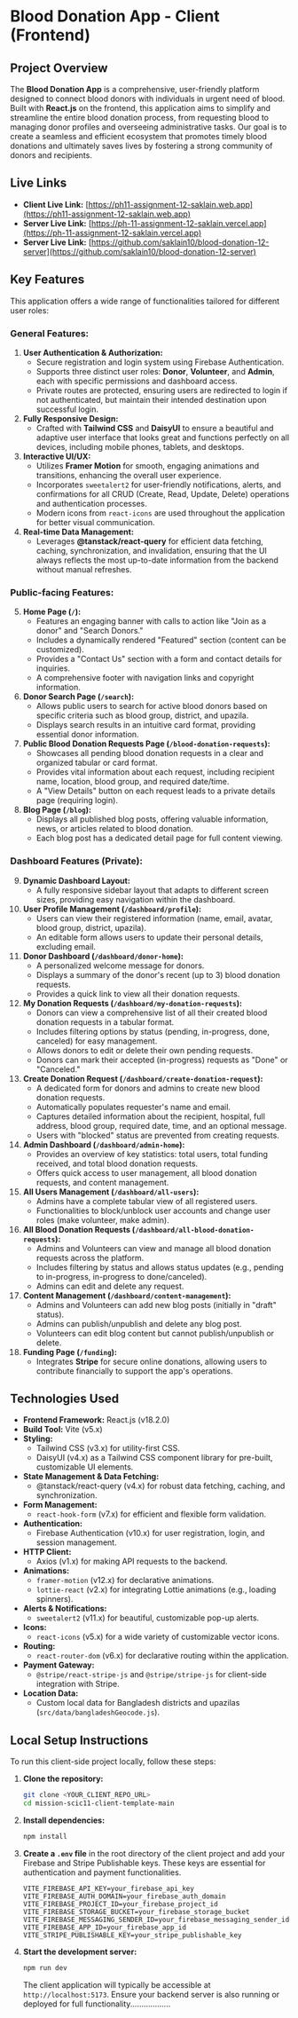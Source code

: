 # Blood Donation App - Client (Frontend)

## Project Overview

The **Blood Donation App** is a comprehensive, user-friendly platform designed to connect blood donors with individuals in urgent need of blood. Built with **React.js** on the frontend, this application aims to simplify and streamline the entire blood donation process, from requesting blood to managing donor profiles and overseeing administrative tasks. Our goal is to create a seamless and efficient ecosystem that promotes timely blood donations and ultimately saves lives by fostering a strong community of donors and recipients.

## Live Links

* **Client Live Link:** [https://ph11-assignment-12-saklain.web.app](https://ph11-assignment-12-saklain.web.app)
* **Server Live Link:** [https://ph-11-assignment-12-saklain.vercel.app](https://ph-11-assignment-12-saklain.vercel.app)
* **Server Live Link:** [https://github.com/saklain10/blood-donation-12-server](https://github.com/saklain10/blood-donation-12-server)

## Key Features

This application offers a wide range of functionalities tailored for different user roles:

### **General Features:**

1.  **User Authentication & Authorization:**
    * Secure registration and login system using Firebase Authentication.
    * Supports three distinct user roles: **Donor**, **Volunteer**, and **Admin**, each with specific permissions and dashboard access.
    * Private routes are protected, ensuring users are redirected to login if not authenticated, but maintain their intended destination upon successful login.
2.  **Fully Responsive Design:**
    * Crafted with **Tailwind CSS** and **DaisyUI** to ensure a beautiful and adaptive user interface that looks great and functions perfectly on all devices, including mobile phones, tablets, and desktops.
3.  **Interactive UI/UX:**
    * Utilizes **Framer Motion** for smooth, engaging animations and transitions, enhancing the overall user experience.
    * Incorporates `sweetalert2` for user-friendly notifications, alerts, and confirmations for all CRUD (Create, Read, Update, Delete) operations and authentication processes.
    * Modern icons from `react-icons` are used throughout the application for better visual communication.
4.  **Real-time Data Management:**
    * Leverages **@tanstack/react-query** for efficient data fetching, caching, synchronization, and invalidation, ensuring that the UI always reflects the most up-to-date information from the backend without manual refreshes.

### **Public-facing Features:**

5.  **Home Page (`/`):**
    * Features an engaging banner with calls to action like "Join as a donor" and "Search Donors."
    * Includes a dynamically rendered "Featured" section (content can be customized).
    * Provides a "Contact Us" section with a form and contact details for inquiries.
    * A comprehensive footer with navigation links and copyright information.
6.  **Donor Search Page (`/search`):**
    * Allows public users to search for active blood donors based on specific criteria such as blood group, district, and upazila.
    * Displays search results in an intuitive card format, providing essential donor information.
7.  **Public Blood Donation Requests Page (`/blood-donation-requests`):**
    * Showcases all pending blood donation requests in a clear and organized tabular or card format.
    * Provides vital information about each request, including recipient name, location, blood group, and required date/time.
    * A "View Details" button on each request leads to a private details page (requiring login).
8.  **Blog Page (`/blog`):**
    * Displays all published blog posts, offering valuable information, news, or articles related to blood donation.
    * Each blog post has a dedicated detail page for full content viewing.

### **Dashboard Features (Private):**

9.  **Dynamic Dashboard Layout:**
    * A fully responsive sidebar layout that adapts to different screen sizes, providing easy navigation within the dashboard.
10. **User Profile Management (`/dashboard/profile`):**
    * Users can view their registered information (name, email, avatar, blood group, district, upazila).
    * An editable form allows users to update their personal details, excluding email.
11. **Donor Dashboard (`/dashboard/donor-home`):**
    * A personalized welcome message for donors.
    * Displays a summary of the donor's recent (up to 3) blood donation requests.
    * Provides a quick link to view all their donation requests.
12. **My Donation Requests (`/dashboard/my-donation-requests`):**
    * Donors can view a comprehensive list of all their created blood donation requests in a tabular format.
    * Includes filtering options by status (pending, in-progress, done, canceled) for easy management.
    * Allows donors to edit or delete their own pending requests.
    * Donors can mark their accepted (in-progress) requests as "Done" or "Canceled."
13. **Create Donation Request (`/dashboard/create-donation-request`):**
    * A dedicated form for donors and admins to create new blood donation requests.
    * Automatically populates requester's name and email.
    * Captures detailed information about the recipient, hospital, full address, blood group, required date, time, and an optional message.
    * Users with "blocked" status are prevented from creating requests.
14. **Admin Dashboard (`/dashboard/admin-home`):**
    * Provides an overview of key statistics: total users, total funding received, and total blood donation requests.
    * Offers quick access to user management, all blood donation requests, and content management.
15. **All Users Management (`/dashboard/all-users`):**
    * Admins have a complete tabular view of all registered users.
    * Functionalities to block/unblock user accounts and change user roles (make volunteer, make admin).
16. **All Blood Donation Requests (`/dashboard/all-blood-donation-requests`):**
    * Admins and Volunteers can view and manage all blood donation requests across the platform.
    * Includes filtering by status and allows status updates (e.g., pending to in-progress, in-progress to done/canceled).
    * Admins can edit and delete any request.
17. **Content Management (`/dashboard/content-management`):**
    * Admins and Volunteers can add new blog posts (initially in "draft" status).
    * Admins can publish/unpublish and delete any blog post.
    * Volunteers can edit blog content but cannot publish/unpublish or delete.
18. **Funding Page (`/funding`):**
    * Integrates **Stripe** for secure online donations, allowing users to contribute financially to support the app's operations.

## Technologies Used

* **Frontend Framework:** React.js (v18.2.0)
* **Build Tool:** Vite (v5.x)
* **Styling:**
    * Tailwind CSS (v3.x) for utility-first CSS.
    * DaisyUI (v4.x) as a Tailwind CSS component library for pre-built, customizable UI elements.
* **State Management & Data Fetching:**
    * @tanstack/react-query (v4.x) for robust data fetching, caching, and synchronization.
* **Form Management:**
    * `react-hook-form` (v7.x) for efficient and flexible form validation.
* **Authentication:**
    * Firebase Authentication (v10.x) for user registration, login, and session management.
* **HTTP Client:**
    * Axios (v1.x) for making API requests to the backend.
* **Animations:**
    * `framer-motion` (v12.x) for declarative animations.
    * `lottie-react` (v2.x) for integrating Lottie animations (e.g., loading spinners).
* **Alerts & Notifications:**
    * `sweetalert2` (v11.x) for beautiful, customizable pop-up alerts.
* **Icons:**
    * `react-icons` (v5.x) for a wide variety of customizable vector icons.
* **Routing:**
    * `react-router-dom` (v6.x) for declarative routing within the application.
* **Payment Gateway:**
    * `@stripe/react-stripe-js` and `@stripe/stripe-js` for client-side integration with Stripe.
* **Location Data:**
    * Custom local data for Bangladesh districts and upazilas (`src/data/bangladeshGeocode.js`).

## Local Setup Instructions

To run this client-side project locally, follow these steps:

1.  **Clone the repository:**
    ```bash
    git clone <YOUR_CLIENT_REPO_URL>
    cd mission-scic11-client-template-main
    ```
2.  **Install dependencies:**
    ```bash
    npm install
    ```
3.  **Create a `.env` file** in the root directory of the client project and add your Firebase and Stripe Publishable keys. These keys are essential for authentication and payment functionalities.
    ```env
    VITE_FIREBASE_API_KEY=your_firebase_api_key
    VITE_FIREBASE_AUTH_DOMAIN=your_firebase_auth_domain
    VITE_FIREBASE_PROJECT_ID=your_firebase_project_id
    VITE_FIREBASE_STORAGE_BUCKET=your_firebase_storage_bucket
    VITE_FIREBASE_MESSAGING_SENDER_ID=your_firebase_messaging_sender_id
    VITE_FIREBASE_APP_ID=your_firebase_app_id
    VITE_STRIPE_PUBLISHABLE_KEY=your_stripe_publishable_key
    ```
4.  **Start the development server:**
    ```bash
    npm run dev
    ```
    The client application will typically be accessible at `http://localhost:5173`. Ensure your backend server is also running or deployed for full functionality..................

